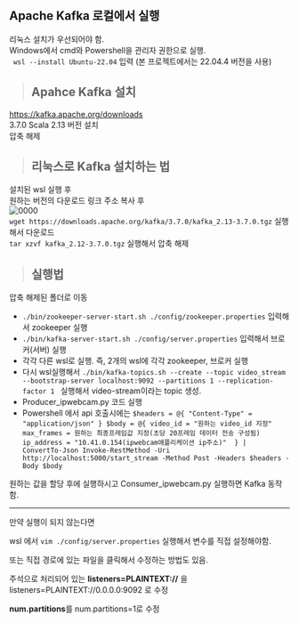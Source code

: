 Apache Kafka 로컬에서 실행
---------------------------------------------------
 리눅스 설치가 우선되어야 함.</br>
 Windows에서 cmd와 Powershell을 관리자 권한으로 실행.</br>
` wsl --install Ubuntu-22.04` 입력 (본 프로젝트에서는 22.04.4 버전을 사용)</br>


><h2>Apahce Kafka 설치</br>
https://kafka.apache.org/downloads</br>
3.7.0 Scala 2.13 버전 설치</br>
압축 해제</br>

><h2>리눅스로 Kafka 설치하는 법</h2>
설치된 wsl 실행 후</br>
원하는 버전의 다운로드 링크 주소 복사 후</br>
![0000](https://github.com/user-attachments/assets/0324ad39-7ce8-48d2-8bfb-1154f39c133c)</br>
 `wget https://downloads.apache.org/kafka/3.7.0/kafka_2.13-3.7.0.tgz` 실행해서 다운로드</br>
 `tar xzvf kafka_2.12-3.7.0.tgz` 실행해서 압축 해제</br> 

><h2>실행법</h2>
압축 해제된 폴더로 이동</br>
- `./bin/zookeeper-server-start.sh ./config/zookeeper.properties` 입력해서 zookeeper 실행</br>
- `./bin/kafka-server-start.sh ./config/server.properties` 입력해서 브로커(서버) 실행</br>
- 각각 다른 wsl로 실행. 즉, 2개의 wsl에 각각 zookeeper, 브로커 실행</br>
- 다시 wsl실행해서 `./bin/kafka-topics.sh --create --topic video_stream --bootstrap-server localhost:9092 --partitions 1 --replication-factor 1
` 실행해서 video-stream이라는 topic 생성.</br>
- Producer_ipwebcam.py 코드 실행
- Powershell 에서 api 호출시에는 ``` $headers = @{
     "Content-Type" = "application/json"
 }
 $body = @{
     video_id = "원하는 video_id 지정"
     max_frames = 원하는 최종프레임값 지정(초당 20프레임 데이터 전송 구성됨)
     ip_address = "10.41.0.154(ipwebcam애플리케이션 ip주소)" 
 } | ConvertTo-Json
 Invoke-RestMethod -Uri http://localhost:5000/start_stream -Method Post -Headers $headers -Body $body  ```</br>

 
 원하는 값을 할당 후에 실행하시고 Consumer_ipwebcam.py 실행하면 Kafka 동작함.
 
------
만약 실행이 되지 않는다면


wsl 에서 `vim ./config/server.properties` 실행해서 변수를 직접 설정해야함.

또는 직접 경로에 있는 파일을 클릭해서 수정하는 방법도 있음.

주석으로 처리되어 있는 **listeners=PLAINTEXT://** 을 listeners=PLAINTEXT://0.0.0.0:9092 로 수정

**num.partitions**를 num.partitions=1로 수정
